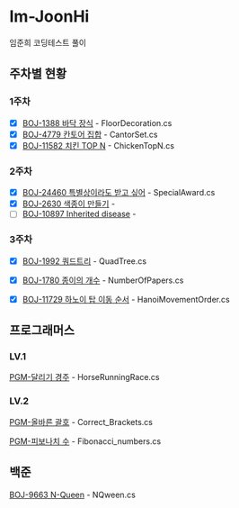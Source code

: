 # Im-JoonHi
임준희 코딩테스트 풀이

## 주차별 현황

### 1주차

- [x] [BOJ-1388 바닥 장식](https://www.acmicpc.net/problem/1388) - FloorDecoration.cs
- [x] [BOJ-4779 칸토어 집합](https://www.acmicpc.net/problem/4779) - CantorSet.cs
- [x] [BOJ-11582 치킨 TOP N](https://www.acmicpc.net/problem/9663) - ChickenTopN.cs

### 2주차
- [x] [BOJ-24460 특별상이라도 받고 싶어](https://www.acmicpc.net/problem/24460) - SpecialAward.cs
- [x] [BOJ-2630 색종이 만들기](https://www.acmicpc.net/problem/2630) - 
- [ ] [BOJ-10897 Inherited disease](https://www.acmicpc.net/problem/10897) - 

### 3주차
- [x] [BOJ-1992 쿼드트리](https://www.acmicpc.net/problem/1992) - QuadTree.cs
- [x] [BOJ-1780 종이의 개수](https://www.acmicpc.net/problem/1780) - NumberOfPapers.cs
- [x] [BOJ-11729 하노이 탑 이동 순서](https://www.acmicpc.net/problem/11729) - HanoiMovementOrder.cs


## 프로그래머스

### LV.1
[PGM-달리기 경주](https://school.programmers.co.kr/learn/courses/30/lessons/178871) - HorseRunningRace.cs

### LV.2
[PGM-올바른 괄호](https://school.programmers.co.kr/learn/courses/30/lessons/12945) - Correct_Brackets.cs


[PGM-피보나치 수](https://school.programmers.co.kr/learn/courses/30/lessons/12909) - Fibonacci_numbers.cs

## 백준

[BOJ-9663 N-Queen](https://www.acmicpc.net/problem/9663) - NQween.cs
